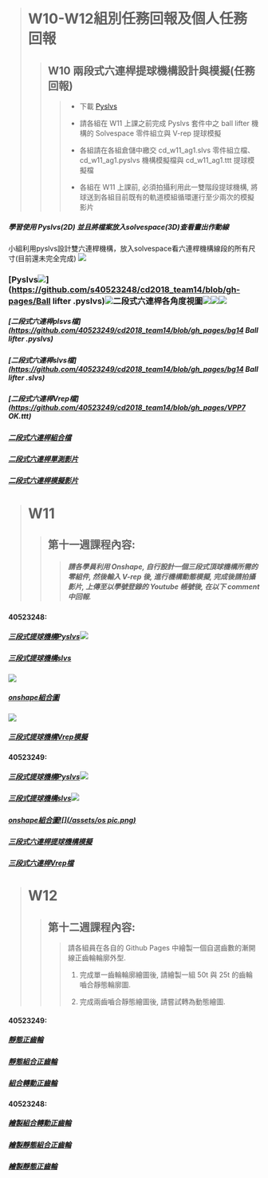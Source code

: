> # W10-W12組別任務回報及個人任務回報
>
> > ## W10 兩段式六連桿提球機構設計與模擬\(任務回報\)
> >
> > > * 下載 [Pyslvs](http://wcmg3.kmol.info/downloads/pyslvs-18.4.0.mscv1900-amd64_cdw10.7z)
> > >
> > > * 請各組在 W11 上課之前完成 Pyslvs 套件中之 ball lifter 機構的 Solvespace 零件組立與 V-rep 提球模擬
> > >
> > > * 各組請在各組倉儲中繳交 cd\_w11\_ag1.slvs 零件組立檔、cd\_w11\_ag1.pyslvs 機構模擬檔與 cd\_w11\_ag1.ttt 提球模擬檔
> > >
> > > * 各組在 W11 上課前, 必須拍攝利用此一雙階段提球機構, 將球送到各組目前既有的軌道模組循環運行至少兩次的模擬影片

##### 學習使用 Pyslvs\(2D\) 並且將檔案放入solvespace\(3D\)查看畫出作動線

小組利用pyslvs設計雙六連桿機構，放入solvespace看六連桿機構線段的所有尺寸\(目前還未完全完成\) ![](/assets/擷取.JPG)

### [Pyslvs![](/assets/未命名100.png)](https://github.com/s40523248/cd2018_team14/blob/gh-pages/Ball lifter .pyslvs)![](/assets/26--.png)二段式六連桿各角度視圖![](/assets/1.JPG)![](/assets/2.JPG)![](/assets/3.JPG)

##### [二段式六連桿plsvs檔](https://github.com/40523249/cd2018_team14/blob/gh_pages/bg14 Ball lifter .pyslvs)

##### [二段式六連桿slvs檔](https://github.com/40523249/cd2018_team14/blob/gh_pages/bg14 Ball lifter .slvs)

##### [二段式六連桿Vrep檔](https://github.com/40523249/cd2018_team14/blob/gh_pages/VPP7 OK.ttt)

##### [二段式六連桿組合檔](https://cad.onshape.com/documents/8fc800e459da6a0db4b1cf5e/w/f9d0acc5c427179cf6351ae8/e/cde346a58163e78abee674ae)

##### [二段式六連桿單測影片](https://www.youtube.com/watch?v=kDwXHpTHiwQ)

##### [二段式六連桿模擬影片](https://www.youtube.com/watch?v=5T7fy8LDIXE)

##### 

> # W11
>
> > ## 第十一週課程內容:
> >
> > > ##### 請各學員利用 Onshape, 自行設計一個三段式頂球機構所需的零組件, 然後輸入 V-rep 後, 進行機構動態模擬, 完成後請拍攝影片, 上傳至以學號登錄的 Youtube 帳號後, 在以下 comment 中回報.

#### 40523248:

##### [三段式提球機構Pyslvs![](/assets/eb95afa0-48f6-499b-b5b0-eff44771884d.png)](https://github.com/s40523248/cd2018_team14/blob/gh-pages/40523248三段式提球機構.pyslvs)

##### [三段式提球機構slvs](https://github.com/s40523248/cd2018_team14/blob/gh-pages/40523248三段式提球機構.slvs)

![](/assets/e97af706-ec2b-46e7-8320-182dc4b98ded.png)

##### [onshape組合圖](https://cad.onshape.com/documents/77ce409eed45012da5cd5c6c/w/3364ff86d5d540c97a854d4e/e/f104a937faa5dcebeb4a1f57)

![](/assets/未命名.png)

##### [三段式提球機構Vrep模擬](https://www.youtube.com/watch?v=kMpuBWUoATc&feature=youtu.be)

#### 40523249:

##### [三段式提球機構Pyslvs![](/assets/pls.jpg)](https://github.com/40523249/40523249_2018/blob/gh-pages/40523249-2.pyslvs)

##### [三段式提球機構slvs![](/assets/slvs.jpg)](https://github.com/40523249/40523249_2018/blob/gh-pages/40523249-2.slvs)

##### [onshape組合圖![](/assets/os pic.png)](https://cad.onshape.com/documents/c9d50f23b7fc038b67765e06/w/e13f41f34fee268718a58320/e/083e998bb59fb160a2d387d4)

##### [三段式六連桿提球機構模擬](https://www.youtube.com/watch?v=1FE5DoI50-4)

##### [三段式六連桿Vrep檔](https://github.com/40523249/40523249_2018/blob/gh-pages/40523249.ttt)

> # W12
>
> > ## 第十二週課程內容:
> >
> > > 請各組員在各自的 Github Pages 中繪製一個自選齒數的漸開線正齒輪輪廓外型.
> > >
> > > 1. 完成單一齒輪輪廓繪圖後, 請繪製一組 50t 與 25t 的齒輪嚙合靜態輪廓圖.
> > >
> > > 2. 完成兩齒嚙合靜態繪圖後, 請嘗試轉為動態繪圖.

#### 40523249:

##### [靜態正齒輪](https://40523249.github.io/40523249_2018/blog/hui-zhi-jing-tai-zheng-chi-lun.html)

##### [靜態組合正齒輪](https://40523249.github.io/40523249_2018/blog/hui-zhi-jing-tai-zu-he-zheng-chi-lun.html)

##### [組合轉動正齒輪](https://40523249.github.io/40523249_2018/blog/hui-zhi-zu-he-zhuan-dong-zheng-chi-lun.html)

#### 40523248:

##### [繪製組合轉動正齒輪](https://s40523248.github.io/cd2018/blog/hui-zhi-zu-he-zhuan-dong-zheng-chi-lun.html)

##### [繪製靜態組合正齒輪](https://s40523248.github.io/cd2018/blog/hui-zhi-jing-tai-zu-he-zheng-chi-lun.html)

##### [繪製靜態正齒輪](https://s40523248.github.io/cd2018/blog/hui-zhi-jing-tai-zheng-chi-lun.html)



